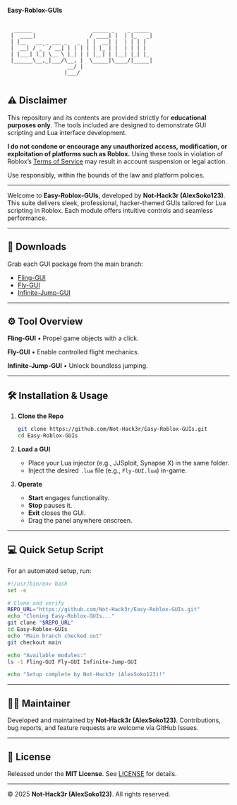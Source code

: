 **Easy-Roblox-GUIs**

```

  ______                   _____ _    _ _____ 
 |  ____|                 / ____| |  | |_   _|
 | |__   __ _ ___ _   _  | |  __| |  | | | |  
 |  __| / _` / __| | | | | | |_ | |  | | | |  
 | |___| (_| \__ \ |_| | | |__| | |__| |_| |_ 
 |______\__,_|___/\__, |  \_____|\____/|_____|
                   __/ |                      
                  |___/                       
                   
```

## ⚠️ Disclaimer

This repository and its contents are provided strictly for **educational purposes only**. The tools included are designed to demonstrate GUI scripting and Lua interface development.

**I do not condone or encourage any unauthorized access, modification, or exploitation of platforms such as Roblox.** Using these tools in violation of Roblox’s [Terms of Service](https://en.help.roblox.com/hc/en-us/articles/203313410-Roblox-Terms-of-Use) may result in account suspension or legal action.

Use responsibly, within the bounds of the law and platform policies.

---

Welcome to **Easy-Roblox-GUIs**, developed by **Not-Hack3r (AlexSoko123)**. This suite delivers sleek, professional, hacker-themed GUIs tailored for Lua scripting in Roblox. Each module offers intuitive controls and seamless performance.

---

## 🔗 Downloads

Grab each GUI package from the main branch:

* [Fling-GUI](./Fling-GUI)
* [Fly-GUI](./Fly-GUI)
* [Infinite-Jump-GUI](./Infinite-Jump-GUI)

---

## ⚙️ Tool Overview

**Fling-GUI** • Propel game objects with a click.

**Fly-GUI** • Enable controlled flight mechanics.

**Infinite-Jump-GUI** • Unlock boundless jumping.

---

## 🛠 Installation & Usage

1. **Clone the Repo**

   ```bash
   git clone https://github.com/Not-Hack3r/Easy-Roblox-GUIs.git
   cd Easy-Roblox-GUIs
   ```

2. **Load a GUI**

   * Place your Lua injector (e.g., JJSploit, Synapse X) in the same folder.
   * Inject the desired `.lua` file (e.g., `Fly-GUI.lua`) in-game.

3. **Operate**

   * **Start** engages functionality.
   * **Stop** pauses it.
   * **Exit** closes the GUI.
   * Drag the panel anywhere onscreen.

---

## 💻 Quick Setup Script

For an automated setup, run:

```bash
#!/usr/bin/env bash
set -e

# Clone and verify
REPO_URL="https://github.com/Not-Hack3r/Easy-Roblox-GUIs.git"
echo "Cloning Easy-Roblox-GUIs..."
git clone "$REPO_URL"
cd Easy-Roblox-GUIs
echo "Main branch checked out"
git checkout main

echo "Available modules:"
ls -1 Fling-GUI Fly-GUI Infinite-Jump-GUI

echo "Setup complete by Not-Hack3r (AlexSoko123)!"
```

---

## 🧑‍💻 Maintainer

Developed and maintained by **Not-Hack3r (AlexSoko123)**. Contributions, bug reports, and feature requests are welcome via GitHub Issues.

---

## 📜 License

Released under the **MIT License**. See [LICENSE](./LICENSE) for details.

---

© 2025 **Not-Hack3r (AlexSoko123)**. All rights reserved.
